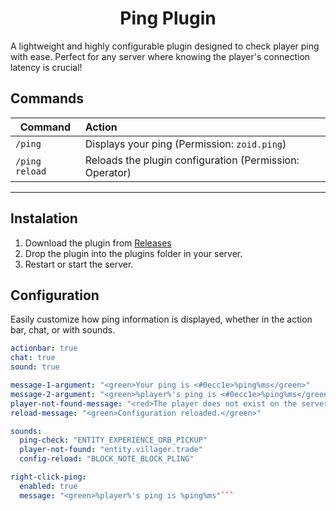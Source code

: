 <h1 align="center">Ping Plugin</h1>

A lightweight and highly configurable plugin designed to check player ping with ease. Perfect for any server where knowing the player's connection latency is crucial!

## Commands

| Command           | Action                                         |
|-------------------|:-----------------------------------------------|
| `/ping`           | Displays your ping (Permission: `zoid.ping`)   |
| `/ping reload`    | Reloads the plugin configuration (Permission: Operator) |

<hr>

## Instalation

1. Download the plugin from [Releases](https://github.com/zoiddie/Ping/releases/)
2. Drop the plugin into the plugins folder in your server.
3. Restart or start the server.

## Configuration

Easily customize how ping information is displayed, whether in the action bar, chat, or with sounds.

```yaml
actionbar: true
chat: true
sound: true

message-1-argument: "<green>Your ping is <#0ecc1e>%ping%ms</green>"
message-2-argument: "<green>%player%'s ping is <#0ecc1e>%ping%ms</green>"
player-not-found-message: "<red>The player does not exist on the server</red>"
reload-message: "<green>Configuration reloaded.</green>"

sounds:
  ping-check: "ENTITY_EXPERIENCE_ORB_PICKUP"
  player-not-found: "entity.villager.trade"
  config-reload: "BLOCK_NOTE_BLOCK_PLING"

right-click-ping:
  enabled: true
  message: "<green>%player%'s ping is %ping%ms"```
